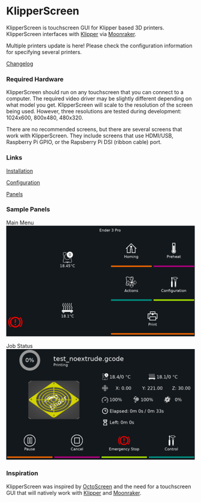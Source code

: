 # KlipperScreen

KlipperScreen is touchscreen GUI for Klipper based 3D printers. KlipperScreen interfaces with [Klipper](https://github.com/kevinOConnor/klipper) via [Moonraker](https://github.com/arksine/moonraker).

Multiple printers update is here! Please check the configuration information for specifying several printers.


[Changelog](docs/changelog.md)

### Required Hardware
KlipperScreen should run on any touchscreen that you can connect to a computer. The required video driver may be
slightly different depending on what model you get. KlipperScreen will scale to the resolution of the screen being used.
However, three resolutions are tested during development: 1024x600, 800x480, 480x320.

There are no recommended screens, but there are several screens that work with KlipperScreen. They include screens that
use HDMI/USB, Raspberry Pi GPIO, or the Rapsberry Pi DSI (ribbon cable) port.

### Links

[Installation](docs/Installation.md)

[Configuration](docs/Configuration.md)

[Panels](docs/panels.md)


### Sample Panels

Main Menu
![Main Menu](docs/img/main_panel.png)

Job Status
![Job Status](docs/img/job_status.png)


### Inspiration
KlipperScreen was inspired by [OctoScreen](https://github.com/Z-Bolt/OctoScreen/) and the need for a touchscreen GUI that
will natively work with [Klipper](https://github.com/kevinOConnor/klipper) and [Moonraker](https://github.com/arksine/moonraker).
